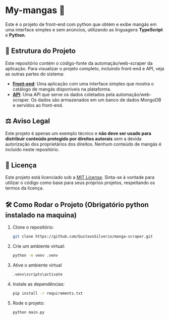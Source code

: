 # My-mangas 🥭

Este é o projeto de front-end com python que obtém e exibe mangás em uma interface simples e sem anúncios, utilizando as linguagens **TypeScript** e **Python**.

## 📂 Estrutura do Projeto

Este repositório contém o código-fonte da automação/web-scraper da aplicação. Para visualizar o projeto completo, incluindo front-end e API, veja as outras partes do sistema:

- [**Front-end**](https://github.com/GustavoSilverio/my-mangas-front): Uma aplicação com uma interface simples que mostra o catálogo de mangás disponiveis na plataforma.
- [**API**](https://github.com/GustavoSilverio/my-mangas-api): Uma API que serve os dados coletados pela automação/web-scraper. Os dados são armazenados em um banco de dados MongoDB e servidos ao front-end.

## ⚖️ Aviso Legal

Este projeto é apenas um exemplo técnico e **não deve ser usado para distribuir conteúdo protegido por direitos autorais** sem a devida autorização dos proprietários dos direitos. Nenhum conteúdo de mangás é incluído neste repositório.

## 📄 Licença

Este projeto está licenciado sob a [MIT License](LICENSE). Sinta-se à vontade para utilizar o código como base para seus próprios projetos, respeitando os termos da licença.

## 🛠️ Como Rodar o Projeto (Obrigatório python instalado na maquina)

1. Clone o repositório:
   ```bash
   git clone https://github.com/GustavoSilverio/manga-scraper.git
    ```
2. Crie um ambiente virtual:
    ```bash
    python -m venv .venv
    ```
3. Ative o ambiente virtual
    ```bash
    .venv\scripts\activate
    ```
4. Instale as dependências:
    ```bash
    pip install -r requirements.txt
    ```
5. Rode o projeto:
    ```bash
    python main.py
    ```